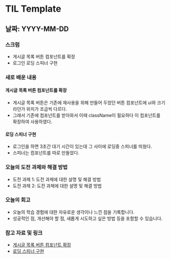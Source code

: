 # TIL Template

## 날짜: YYYY-MM-DD

### 스크럼
- 게시글 목록 버튼 컴포넌트를 확장
- 로그인 로딩 스피너 구현

### 새로 배운 내용
#### 게시글 목록 버튼 컴포넌트를 확장
- 게시글 목록 버튼은 기존에 재사용을 위해 만들어 두었던 버튼 컴포넌트에 ui와 크기라던가 위치가 조금씩 다르다.
- 그래서 기존에 컴포넌트를 받아와서 이때 className이 필요하다 이 컴포넌트를 확장하여 사용하였다.

#### 로딩 스피너 구현
- 로그인을 하면 3초간 대기 시간이 있는데 그 사이에 로딩중 스피너를 띄웠다. 
- 스피너는 컴포넌트를 따로 만들었다.

### 오늘의 도전 과제와 해결 방법
- 도전 과제 1: 도전 과제에 대한 설명 및 해결 방법
- 도전 과제 2: 도전 과제에 대한 설명 및 해결 방법

### 오늘의 회고
- 오늘의 학습 경험에 대한 자유로운 생각이나 느낀 점을 기록합니다.
- 성공적인 점, 개선해야 할 점, 새롭게 시도하고 싶은 방법 등을 포함할 수 있습니다.

### 참고 자료 및 링크
- [게시글 목록 버튼 컴포넌트 확장](https://github.com/dongmin132/ian-react-community/pull/10)
- [로딩 스피너 구현](https://github.com/dongmin132/ian-react-community/pull/15)
